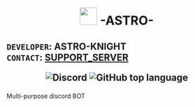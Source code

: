 # <p align="center"><img src="https://cdn.discordapp.com/attachments/799322908836757525/882594453003579442/bk.png" width="40" height="40" /> **-ASTRO-**</p>
## `DEVELOPER`: ASTRO-KNIGHT <br> `CONTACT`: [SUPPORT_SERVER](https://discord.gg/9PcPNXXTJJ)<br><p align="center">![Discord](https://img.shields.io/discord/876368021462069329?label=Discord&logo=discord&logoColor=%20%237289d9&style=social) ![GitHub top language](https://img.shields.io/github/languages/top/Darknight7125/ASTRO?style=flat-square)</p>
Multi-purpose discord BOT